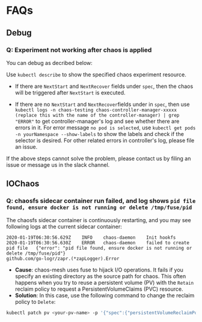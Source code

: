 # FAQs

## Debug

### Q: Experiment not working after chaos is applied

You can debug as decribed below:

Use `kubectl describe` to show the specified chaos experiment resource.

- If there are `NextStart` and `NextRecover` fields under `spec`, then the chaos will be triggered after `NextStart` is executed.

- If there are no `NextStart` and `NextRecover`fields under in `spec`, then use `kubectl logs -n chaos-testing chaos-controller-manager-xxxxx (replace this with the name of the controller-manager) | grep "ERROR"` to get controller-manager's log and see whether there are errors in it. For error message `no pod is selected`, use `kubectl get pods -n yourNamespace --show-labels` to show the labels and check if the selector is desired. For other related errors in controller's log, please file an issue.

If the above steps cannot solve the problem, please contact us by filing an issue or message us in the slack channel.

## IOChaos

### Q: chaosfs sidecar container run failed, and log shows `pid file found, ensure docker is not running or delete /tmp/fuse/pid`

The chaosfs sidecar container is continuously restarting, and you may see following logs at the current sidecar container:

```
2020-01-19T06:30:56.629Z	INFO	chaos-daemon	Init hookfs
2020-01-19T06:30:56.630Z	ERROR	chaos-daemon	failed to create pid file	{"error": "pid file found, ensure docker is not running or delete /tmp/fuse/pid"}
github.com/go-logr/zapr.(*zapLogger).Error
```

* **Cause**: chaos-mesh uses fuse to hijack I/O operations. It fails if you specify an existing directory as the source path for chaos. This often happens when you try to reuse a persistent volume (PV) with the `Retain` reclaim policy to request a PersistentVolumeClaims (PVC) resource.
* **Solution**: In this case, use the following command to change the reclaim policy to `Delete`:

```bash
kubectl patch pv <your-pv-name> -p '{"spec":{"persistentVolumeReclaimPolicy":"Delete"}}'
```
